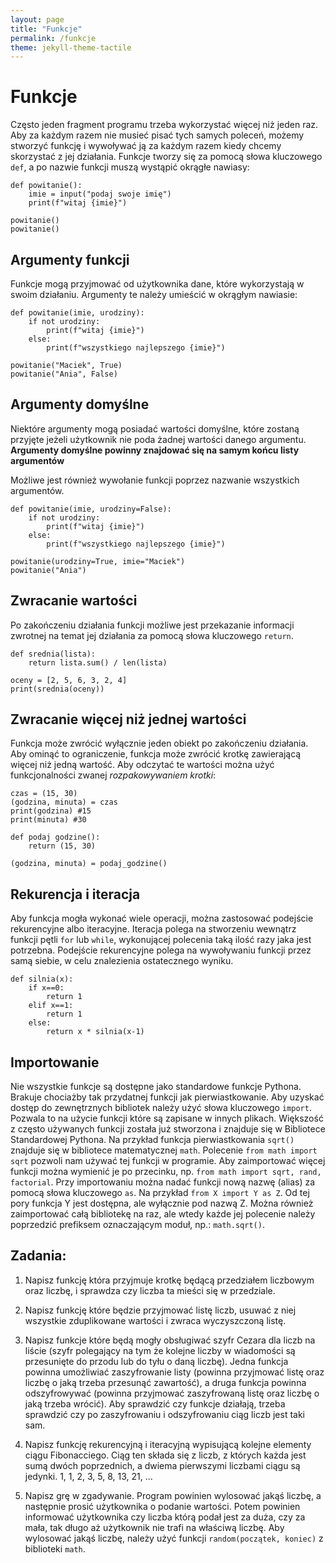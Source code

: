 ```yaml
---
layout: page
title: "Funkcje"
permalink: /funkcje
theme: jekyll-theme-tactile
---
```


# Funkcje
Często jeden fragment programu trzeba wykorzystać więcej niż jeden raz. Aby za każdym razem nie musieć pisać tych samych poleceń, możemy stworzyć funkcję i wywoływać ją za każdym razem kiedy chcemy skorzystać z jej działania. Funkcje tworzy się za pomocą słowa kluczowego `def`, a po nazwie funkcji muszą wystąpić okrągłe nawiasy:

```
def powitanie():
    imie = input("podaj swoje imię")
    print(f"witaj {imie}")

powitanie()
powitanie()
```

## Argumenty funkcji
Funkcje mogą przyjmować od użytkownika dane, które wykorzystają w swoim działaniu. Argumenty te należy umieścić w okrągłym nawiasie:

```
def powitanie(imie, urodziny):
    if not urodziny:
        print(f"witaj {imie}")
    else:
        print(f"wszystkiego najlepszego {imie}")

powitanie("Maciek", True)
powitanie("Ania", False)
```

## Argumenty domyślne
Niektóre argumenty mogą posiadać wartości domyślne, które zostaną przyjęte jeżeli użytkownik nie poda żadnej wartości danego argumentu.
**Argumenty domyślne powinny znajdować się na samym końcu listy argumentów**

Możliwe jest również wywołanie funkcji poprzez nazwanie wszystkich argumentów.

```
def powitanie(imie, urodziny=False):
    if not urodziny:
        print(f"witaj {imie}")
    else:
        print(f"wszystkiego najlepszego {imie}")

powitanie(urodziny=True, imie="Maciek")
powitanie("Ania")
```

## Zwracanie wartości
Po zakończeniu działania funkcji możliwe jest przekazanie informacji zwrotnej na temat jej działania za pomocą słowa kluczowego `return`.

```
def srednia(lista):
    return lista.sum() / len(lista)

oceny = [2, 5, 6, 3, 2, 4]
print(srednia(oceny))
```

## Zwracanie więcej niż jednej wartości
Funkcja może zwrócić wyłącznie jeden obiekt po zakończeniu działania. Aby ominąć to ograniczenie, funkcja może zwrócić krotkę zawierającą więcej niż jedną wartość. Aby odczytać te wartości można użyć funkcjonalności zwanej *rozpakowywaniem krotki*:

```
czas = (15, 30)
(godzina, minuta) = czas
print(godzina) #15
print(minuta) #30
```


```
def podaj godzine():
    return (15, 30)

(godzina, minuta) = podaj_godzine()
```

## Rekurencja i iteracja
Aby funkcja mogła wykonać wiele operacji, można zastosować podejście rekurencyjne albo iteracyjne. Iteracja polega na stworzeniu wewnątrz funkcji pętli `for` lub `while`, wykonującej polecenia taką ilość razy jaka jest potrzebna. Podejście rekurencyjne polega na wywoływaniu funkcji przez samą siebie, w celu znalezienia ostatecznego wyniku.

```
def silnia(x):
    if x==0:
        return 1
    elif x==1:
        return 1
    else:
        return x * silnia(x-1)
```

## Importowanie
Nie wszystkie funkcje są dostępne jako standardowe funkcje Pythona. Brakuje chociażby tak przydatnej funkcji jak pierwiastkowanie. Aby uzyskać dostęp do zewnętrznych bibliotek należy użyć słowa kluczowego `import`. Pozwala to na użycie funkcji które są zapisane w innych plikach. Większość z często używanych funkcji została już stworzona i znajduje się w Bibliotece Standardowej Pythona. Na przykład funkcja pierwiastkowania `sqrt()` znajduje się w bibliotece matematycznej `math`. Polecenie `from math import sqrt` pozwoli nam używać tej funkcji w programie. Aby zaimportować więcej funkcji można wymienić je po przecinku, np. `from math import sqrt, rand, factorial`. Przy importowaniu można nadać funkcji nową nazwę (alias) za pomocą słowa kluczowego `as`. Na przykład `from X import Y as Z`. Od tej pory funkcja Y jest dostępna, ale wyłącznie pod nazwą Z. Można również zaimportować całą bibliotekę na raz, ale wtedy każde jej polecenie należy poprzedzić prefiksem oznaczającym moduł, np.: `math.sqrt()`.

## Zadania:
1. Napisz funkcję która przyjmuje krotkę będącą przedziałem liczbowym oraz liczbę, i sprawdza czy liczba ta mieści się w przedziale.

2. Napisz funkcję które będzie przyjmować listę liczb, usuwać z niej wszystkie zduplikowane wartości i zwraca wyczyszczoną listę.

3. Napisz funkcje które będą mogły obsługiwać szyfr Cezara dla liczb na liście (szyfr polegający na tym że kolejne liczby w wiadomości są przesunięte do przodu lub do tyłu o daną liczbę). Jedna funkcja powinna umożliwiać zaszyfrowanie listy (powinna przyjmować listę oraz liczbę o jaką trzeba przesunąć zawartość), a druga funkcja powinna odszyfrowywać (powinna przyjmować zaszyfrowaną listę oraz liczbę o jaką trzeba wrócić).
Aby sprawdzić czy funkcje działają, trzeba sprawdzić czy po zaszyfrowaniu i odszyfrowaniu ciąg liczb jest taki sam.

4. Napisz funkcję rekurencyjną i iteracyjną wypisującą kolejne elementy ciągu Fibonacciego. Ciąg ten składa się z liczb, z których każda jest sumą dwóch poprzednich, a dwiema pierwszymi liczbami ciągu są jedynki.
1, 1, 2, 3, 5, 8, 13, 21, ...

5. Napisz grę w zgadywanie. Program powinien wylosować jakąś liczbę, a następnie prosić użytkownika o podanie wartości. Potem powinien informować użytkownika czy liczba którą podał jest za duża, czy za mała, tak długo aż użytkownik nie trafi na właściwą liczbę. Aby wylosować jakąś liczbę, należy użyć funkcji `random(początek, koniec)` z biblioteki `math`.

